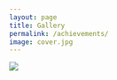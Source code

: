 ```yaml
---
layout: page
title: Gallery
permalink: /achievements/
image: cover.jpg
---
```








![]({{site.baseurl}}/img/train.png)







